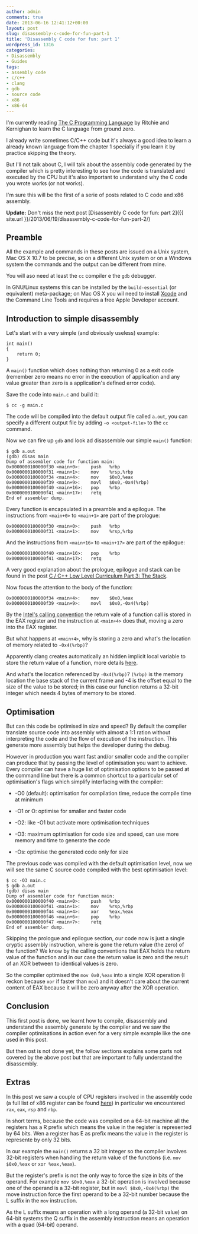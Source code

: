 ```yaml
---
author: admin
comments: true
date: 2013-06-16 12:41:12+00:00
layout: post
slug: disassembly-c-code-for-fun-part-1
title: 'Disassembly C code for fun: part 1'
wordpress_id: 1316
categories:
- Disassembly
- Guides
tags:
- assembly code
- c/c++
- clang
- gdb
- source code
- x86
- x86-64
---
```


I'm currently reading [The C Programming Language](http://en.wikipedia.org/wiki/The_C_Programming_Language) by Ritchie and Kernighan to learn the C language from ground zero.

I already write sometimes C/C++ code but it's always a good idea to learn a already known language from the chapter 1 specially if you learn it by practice skipping the theory.

But I'll not talk about C, I will talk about the assembly code generated by the compiler which is pretty interesting to see how the code is translated and executed by the CPU but it's also important to understand why the C code you wrote works (or not works).

I'm sure this will be the first of a serie of posts related to C code and x86 assembly.

**Update:** Don't miss the next post [Disassembly C code for fun: part 2]({{ site.url }}/2013/06/19/disassembly-c-code-for-fun-part-2/)

<!-- more -->



## Preamble



All the example and commands in these posts are issued on a Unix system, Mac OS X 10.7 to be precise, so on a different Unix system or on a Windows system the commands and the output can be different from mine.

You will aso need at least the `cc` compiler e the `gdb` debugger.

In GNU/Linux systems this can be installed by the `build-essential` (or equivalent) meta-package; on Mac OS X you wil need to install [Xcode](https://developer.apple.com/xcode/) and the Command Line Tools and requires a free Apple Developer account.



## Introduction to simple disassembly



Let's start with a very simple (and obviously useless) example:




    int main()
    {
        return 0;
    }




A `main()` function which does nothing than returning 0 as a exit code (remember zero means no error in the execution of application and any value greater than zero is a application's defined error code).

Save the code into `main.c` and build it:




    $ cc -g main.c




The code will be compiled into the default output file called `a.out`, you can specify a different output file by adding `-o <output-file>` to the `cc` command.

Now we can fire up `gdb` and look ad disassemble our simple `main()` function:




    $ gdb a.out
    (gdb) disas main
    Dump of assembler code for function main:
    0x0000000100000f30 <main+0>:    push   %rbp
    0x0000000100000f31 <main+1>:    mov    %rsp,%rbp
    0x0000000100000f34 <main+4>:    mov    $0x0,%eax
    0x0000000100000f39 <main+9>:    movl   $0x0,-0x4(%rbp)
    0x0000000100000f40 <main+16>:   pop    %rbp
    0x0000000100000f41 <main+17>:   retq
    End of assembler dump.




Every function is encapsulated in a preamble and a epilogue. The instructions from `<main+0>` to `<main+1>` are part of the prologue:




    0x0000000100000f30 <main+0>:    push   %rbp
    0x0000000100000f31 <main+1>:    mov    %rsp,%rbp




And the instructions from `<main+16>` to `<main+17>` are part of the epilogue:




    0x0000000100000f40 <main+16>:   pop    %rbp
    0x0000000100000f41 <main+17>:   retq




A very good explanation about the prologue, epilogue and stack can be found in the post [C / C++ Low Level Curriculum Part 3: The Stack](http://web.archive.org/web/20140719092417/http://www.altdev.co/2011/12/14/c-c-low-level-curriculum-part-3-the-stack/).

Now focus the attention to the body of the function:




    0x0000000100000f34 <main+4>:    mov    $0x0,%eax
    0x0000000100000f39 <main+9>:    movl   $0x0,-0x4(%rbp)




By the [Intel's calling convention](http://en.wikipedia.org/wiki/X86_calling_conventions#Intel_ABI) the return vale of a function call is stored in the EAX register and the instruction at `<main+4>` does that, moving a zero into the EAX register.

But what happens at `<main+4>`, why is storing a zero and what's the location of memory related to `-0x4(%rbp)`?

Apparently clang creates automatically an hidden implicit local variable to store the return value of a function, more details [here](http://lists.cs.uiuc.edu/pipermail/cfe-dev/2012-February/019767.html).

And what's the location referenced by `-0x4(%rbp)`? `(%rbp)` is the memory location the base stack of the current frame and -4 is the offset equal to the size of the value to be stored; in this case our function returns a 32-bit integer which needs 4 bytes of memory to be stored.



## Optimisation



But can this code be optimised in size and speed? By default the compiler translate source code into assembly with almost a 1:1 ration without interpreting the code and the flow of execution of the instruction. This generate more assembly but helps the developer during the debug.

However in production you want fast and/or smaller code and the compiler can produce that by passing the level of optimisation you want to achieve. Every compiler can have a huge list of optimisation options to be passed at the command line but there is a common shortcut to a particular set of optimisation's flags which simplify interfacing with the compiler:





  * -O0 (default): optimisation for compilation time, reduce the compile time at minimum


  * -O1 or O: optimise for smaller and faster code


  * -O2: like -O1 but activate more optimisation techniques


  * -O3: maximum optimisation for code size and speed, can use more memory and time to generate the code


  * -Os: optimise the generated code only for size



The previous code was compiled with the default optimisation level, now we will see the same C source code compiled with the best optimisation level:




    $ cc -O3 main.c
    $ gdb a.out
    (gdb) disas main
    Dump of assembler code for function main:
    0x0000000100000f40 <main+0>:    push   %rbp
    0x0000000100000f41 <main+1>:    mov    %rsp,%rbp
    0x0000000100000f44 <main+4>:    xor    %eax,%eax
    0x0000000100000f46 <main+6>:    pop    %rbp
    0x0000000100000f47 <main+7>:    retq
    End of assembler dump.




Skipping the prologue and epilogue section, our code now is just a single cryptic assembly instruction, where is gone the return value (the zero) of the function? We know by the calling conventions that EAX holds the return value of the function and in our case the return value is zero and the result of an XOR between to identical values is zero.

So the compiler optimised the `mov 0x0,%eax` into a single XOR operation (I reckon because `xor` if faster than `mov`) and it doesn't care about the current content of EAX because it will be zero anyway after the XOR operation.



## Conclusion



This first post is done, we learnt how to compile, disassembly and understand the assembly generate by the compiler and we saw the compiler optimisations in action even for a very simple example like the one used in this post.

But then ost is not done yet, the follow sections explains some parts not covered by the above post but that are important to fully understand the disassembly.



## Extras



In this post we saw a couple of CPU registers involved in the assembly code (a full list of x86 register can be found [here](http://en.wikipedia.org/wiki/X86#x86_registers)) in particular we encountered `rax`, `eax`, `rsp` and `rbp`.

In short terms, because the code was compiled on a 64-bit machine all the registers has a R prefix which means the value in the register is represented by 64 bits. Wen a register has E as prefix means the value in the register is represente by only 32 bits.

In our example the `main()` returns a 32 bit integer so the compiler involves 32-bit registers when handling the return value of the functions (i.e. `mov $0x0,%eax` or `xor %eax,%eax`).

But the register's prefix is not the only way to force the size in bits of the operand. For example `mov $0x0,%eax` a 32-bit operation is involved because one of the operand is a 32-bit register, but in `movl $0x0,-0x4(%rbp)` the move instruction force the first operand to be a 32-bit number because the L suffix in the `mov` instruction.

As the L suffix means an operation with a long operand (a 32-bit value) on 64-bit systems the Q suffix in the assembly instruction means an operation with a quad (64-bit) operand.
